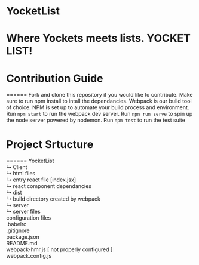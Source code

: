 # YocketList
Where Yockets meets lists. YOCKET LIST!
======

# Contribution Guide
======
Fork and clone this repository if you would like to contribute. 
Make sure to run npm install to intall the dependancies. 
Webpack is our build tool of choice. NPM is set up to automate your build process and environment.
Run `npm start` to run the webpack dev server. Run `npn run serve` to spin up the node server powered by nodemon.
Run `npm test` to run the test suite

# Project Srtucture
======
YocketList  
↳ Client  
  ↳ html files  
  ↳ entry react file [index.jsx]  
  ↳ react component dependancies   
↳ dist  
  ↳ build directory created by webpack  
↳ server  
  ↳ server files  
configuration files  
.babelrc  
.gitignore  
package.json  
README.md  
webpack-hmr.js  [ not properly configured ]  
webpack.config.js  
  
